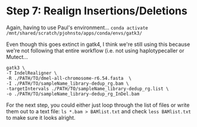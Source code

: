 # Step 7: Realign Insertions/Deletions

Again, having to use Paul's environment... `conda activate /mnt/shared/scratch/pjohnsto/apps/conda/envs/gatk3/`

Even though this goes extinct in gatk4, I think we're still using this because we're not following that entire workflow (i.e. not using haplotypecaller or Mutect...

```
gatk3 \
-T IndelRealigner \
-R ./PATH/TO/dmel-all-chromosome-r6.54.fasta  \
-I ./PATH/TO/sampleName_library-dedup_rg.bam \
-targetIntervals ./PATH/TO/sampleName_library-dedup_rg.list \
-o ./PATH/TO/sampleName_library-dedup_rg_InDel.bam
```

For the next step, you could either just loop through the list of files or write them out to a text file: `ls *.bam > BAMlist.txt` and check `less BAMlist.txt` to make sure it looks alright.
